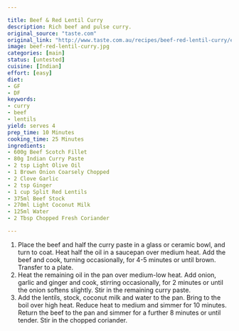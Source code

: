 ```yaml
---

title: Beef & Red Lentil Curry
description: Rich beef and pulse curry.
original_source: "taste.com"
original_link: "http://www.taste.com.au/recipes/beef-red-lentil-curry/ea9fa252-b027-4259-83c5-36b567bbf7ec"
image: beef-red-lentil-curry.jpg
categories: [main]
status: [untested]
cuisine: [Indian]
effort: [easy]
diet:
- GF
- DF
keywords:
- curry
- beef
- lentils
yield: serves 4
prep_time: 10 Minutes
cooking_time: 25 Minutes
ingredients:
- 600g Beef Scotch Fillet
- 80g Indian Curry Paste
- 2 tsp Light Olive Oil
- 1 Brown Onion Coarsely Chopped
- 2 Clove Garlic
- 2 tsp Ginger
- 1 cup Split Red Lentils
- 375ml Beef Stock
- 270ml Light Coconut Milk
- 125ml Water
- 2 Tbsp Chopped Fresh Coriander

---
```


1. Place the beef and half the curry paste in a glass or ceramic bowl, and turn to coat. Heat half the oil in a saucepan over medium heat. Add the beef and cook, turning occasionally, for 4-5 minutes or until brown. Transfer to a plate.
2. Heat the remaining oil in the pan over medium-low heat. Add onion, garlic and ginger and cook, stirring occasionally, for 2 minutes or until the onion softens slightly. Stir in the remaining curry paste.
3. Add the lentils, stock, coconut milk and water to the pan. Bring to the boil over high heat. Reduce heat to medium and simmer for 10 minutes. Return the beef to the pan and simmer for a further 8 minutes or until tender. Stir in the chopped coriander.
